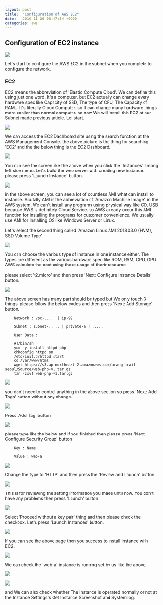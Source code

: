 ```yaml
---
layout: post
title:  "Configuration of AWS EC2"
date:   2019-11-26 08:47:54 +0900
categories: aws
---
```


## Configuration of EC2 instance

![](/image/2019-11-26-aws-ec2/0.png)

Let's start to configure the AWS EC2 in the subnet when you complete to configure the network.

### EC2 

EC2 means the abbreviation of 'Elastic Compute Cloud'. We can define this using just one word. It's a computer. but EC2 actually can change every hardware spec like Capacity of SSD, The type of CPU, The Capacity of RAM...  It's literally Cloud Computer. so It can change many hardware things more easiler than normal computer. so now We will install this EC2 at our Subnet made previous article. Let start.

![](/image/2019-11-26-aws-ec2/1.png)

We can access the EC2 Dachboard site using the search function at the AWS Management Console. the above picture is the thing for searching 'EC2' and the the below thing is the EC2 Dashboard.

![](/image/2019-11-26-aws-ec2/2.png)

You can see the screen like the above when you click the 'Instances' among left side menu. Let's build the web server with creating new instance. please press 'Launch Instance' button.

![](/image/2019-11-26-aws-ec2/3.png)

in the above screen, you can see a lot of countless AMI what can install to instance. Acutally AMI is the abbreviation of 'Amazon Machine Image'. in the AWS system, We can't install any programs using physical way like CD, USB because AWS is definitely Cloud Service. so AWS already occur this AMI function for installing the programs for customer convenience. We usually use AMI for installing OS like Windows Server or Linux. <br><br> Let's select the second thing called 'Amazon Linux AMI 2018.03.0 (HVM), SSD Volume Type'

![](/image/2019-11-26-aws-ec2/4.png)
 
You can choose the various type of instance in one instance either. The types are different as the various hardware spec like ROM, RAM, CPU, GPU. AWS calculate the cost using these usage of therir resource <br><br> please select 't2.micro' and then press 'Next: Configure Instance Details' button.

![](/image/2019-11-26-aws-ec2/5.png)

The above screen has many part should be typed but We only touch 3 things. please follow the below codes and then press 'Next: Add Storage' button.

```
    Network : vpc-..... | ip-99

    Subnet : subnet-..... | private-a | .....

    User Data :

    #!/bin/sh 
    yum -y install httpd php 
    chkconfig httpd on 
    /etc/init.d/httpd start 
    cd /var/www/html 
    wget https://s3.ap-northeast-2.amazonaws.com/arang-trail-seoul/Source/web-php-v1.tar.gz 
    tar -zxvf web-php-v1.tar.gz

```

![](/image/2019-11-26-aws-ec2/6.png)

you don't need to control anything in the above section so press 'Next: Add Tags' button without any change.

![](/image/2019-11-26-aws-ec2/7.png)

Press 'Add Tag' button

![](/image/2019-11-26-aws-ec2/8.png)

please type like the below and if you finished then please press 'Next: Configure Security Group' button

```
    Key : Name

    Value : web-a
```

![](/image/2019-11-26-aws-ec2/9.png)

Change the type to 'HTTP' and then press the 'Review and Launch' button

![](/image/2019-11-26-aws-ec2/10.png)

This is for reviewing the setting information you made until now. You don't have any problems then press 'Launch' button

![](/image/2019-11-26-aws-ec2/11.png)

Select 'Proceed without a key pair' thing and then please check the checkbox. Let's press 'Launch Instances' button.

![](/image/2019-11-26-aws-ec2/12.png)

If you can see the above page then you success to install instance with EC2.

![](/image/2019-11-26-aws-ec2/13.png)

We can check the 'web-a' instance is running set by us like the above.

![](/image/2019-11-26-aws-ec2/14.png)

![](/image/2019-11-26-aws-ec2/15.png)

and We can also check whether The instance is operated normally or not at the Instance Settings's Get Instance Screenshot and System log.
